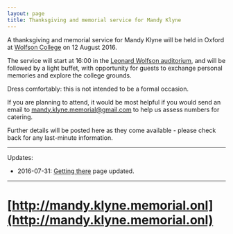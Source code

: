 ```yaml
---
layout: page
title: Thanksgiving and memorial service for Mandy Klyne
---
```


A thanksgiving and memorial service for Mandy Klyne will be held in Oxford at [Wolfson College](https://www.wolfson.ox.ac.uk) on 12 August 2016.

The service will start at 16:00 in the [Leonard Wolfson auditorium](https://www.wolfson.ox.ac.uk/gallery/meeting-spaces), and will be followed by a light buffet, with opportunity for guests to exchange personal memories and explore the college grounds.

Dress comfortably: this is not intended to be a formal occasion.

If you are planning to attend, it would be most helpful if you would send an email to [<mandy.klyne.memorial@gmail.com>](mailto:mandy.klyne.memorial@gmail.com) to help us assess numbers for catering.

Further details will be posted here as they come available - please check back for any last-minute information.

----

Updates:

* 2016-07-31: [Getting there](./location.html) page updated.

----

# [http://mandy.klyne.memorial.onl](http://mandy.klyne.memorial.onl)